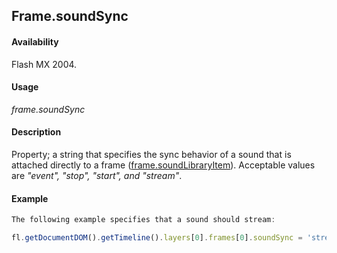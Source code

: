 ## Frame.soundSync

#### Availability

Flash MX 2004.

#### Usage

*frame.soundSync*

#### Description

Property; a string that specifies the sync behavior of a sound that is attached directly to a frame ([frame.soundLibraryItem](../Frame_object/frame31.md)). Acceptable values are *"event", "stop", "start", and "stream"*.

#### Example

```javascript
The following example specifies that a sound should stream:

fl.getDocumentDOM().getTimeline().layers[0].frames[0].soundSync = 'stream';

```